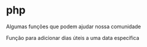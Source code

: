 # php
Algumas funções que podem ajudar nossa comunidade

Função para adicionar dias úteis a uma data específica

